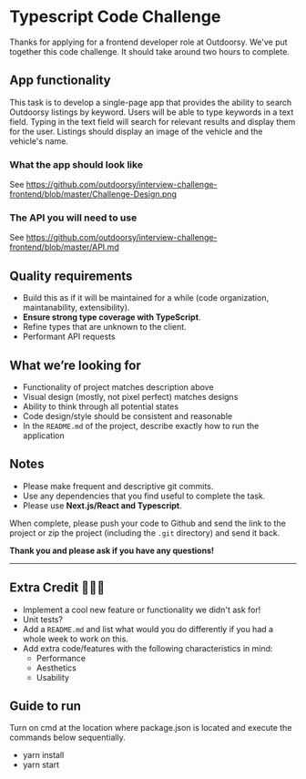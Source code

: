 # Typescript Code Challenge

Thanks for applying for a frontend developer role at Outdoorsy. We've put together this code challenge. It should take around two hours to complete.

## App functionality

This task is to develop a single-page app that provides the ability to search Outdoorsy listings by keyword. Users will be able to type keywords in a text field. Typing in the text field will search for relevant results and display them for the user. Listings should display an image of the vehicle and the vehicle's name.

### What the app should look like

See https://github.com/outdoorsy/interview-challenge-frontend/blob/master/Challenge-Design.png

### The API you will need to use

See https://github.com/outdoorsy/interview-challenge-frontend/blob/master/API.md

## Quality requirements

- Build this as if it will be maintained for a while (code organization, maintanability, extensibility).
- **Ensure strong type coverage with TypeScript**.
- Refine types that are unknown to the client.
- Performant API requests

## What we’re looking for

- Functionality of project matches description above
- Visual design (mostly, not pixel perfect) matches designs
- Ability to think through all potential states
- Code design/style should be consistent and reasonable
- In the `README.md` of the project, describe exactly how to run the application

## Notes

- Please make frequent and descriptive git commits.
- Use any dependencies that you find useful to complete the task.
- Please use **Next.js/React and Typescript**.

When complete, please push your code to Github and send the link to the project or zip the project (including the `.git` directory) and send it back.

**Thank you and please ask if you have any questions!**

---

## Extra Credit 🚀🚀🚀

- Implement a cool new feature or functionality we didn't ask for!
- Unit tests?
- Add a `README.md` and list what would you do differently if you had a whole week to work on this.
- Add extra code/features with the following characteristics in mind:
  - Performance
  - Aesthetics
  - Usability

## Guide to run

Turn on cmd at the location where package.json is located and execute the commands below sequentially.

- yarn install
- yarn start
